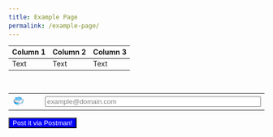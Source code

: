 ```yaml
---
title: Example Page
permalink: /example-page/
---
```

| Column 1 | Column 2 | Column 3 |
| -------- | -------- | -------- |
| Text     | Text     | Text     |


<table>  
  <tr>  
    <td><img src="/images/emailIcon.jpg" alt="Email address..." width="50%" height="50%"></td>
		<td style="text-align: center; vertical-align: middle;"><input type="text" id="txtEmailAddress" size="50" value="example@domain.com" style="color:grey;width:auto"></td> 
  </tr>
</table>

<input type="submit" value="Post it via Postman!" style="background:blue;color:white;" >